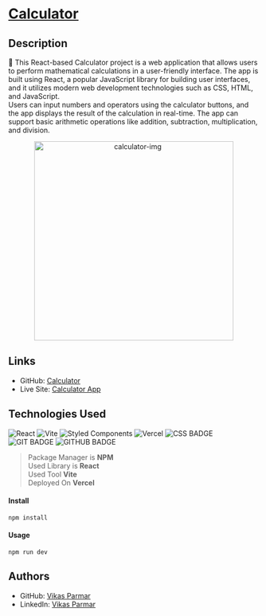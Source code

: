 # [Calculator](https://github.com/vikas-parmar/calculator/)

## Description
:pushpin: This React-based Calculator project is a web application that allows users to perform mathematical calculations in a user-friendly interface. The app is built using React, a popular JavaScript library for building user interfaces, and it utilizes modern web development technologies such as CSS, HTML, and JavaScript.
<br />
Users can input numbers and operators using the calculator buttons, and the app displays the result of the calculation in real-time. The app can support basic arithmetic operations like addition, subtraction, multiplication, and division.

<p align="center"><a href="https://calculator-app-vikas.vercel.app/"><img src="https://user-images.githubusercontent.com/122597785/226174695-6bb65f03-f8e9-4196-bdb4-475580ffdb65.png" width="400" alt="calculator-img" /></a></p>

## Links
- GitHub: [Calculator](https://github.com/vikas-parmar/calculator/)
- Live Site: [Calculator App](https://calculator-app-vikas.vercel.app/)

## Technologies Used
![React](https://img.shields.io/badge/react-%2320232a.svg?style=for-the-badge&logo=react&logoColor=%2361DAFB)
![Vite](https://img.shields.io/badge/vite-%23646CFF.svg?style=for-the-badge&logo=vite&logoColor=white)
![Styled Components](https://img.shields.io/badge/styled--components-DB7093?style=for-the-badge&logo=styled-components&logoColor=white)
![Vercel](https://img.shields.io/badge/vercel-%23000000.svg?style=for-the-badge&logo=vercel&logoColor=white)
![CSS BADGE](https://img.shields.io/badge/CSS-239120?&style=for-the-badge&logo=css3&logoColor=white)
![GIT BADGE](https://img.shields.io/badge/GIT-E44C30?style=for-the-badge&logo=git&logoColor=white)
![GITHUB BADGE](https://img.shields.io/badge/GitHub-100000?style=for-the-badge&logo=github&logoColor=white)

> Package Manager is **NPM** <br />
> Used Library is **React** <br />
> Used Tool **Vite** <br />
> Deployed On **Vercel** <br />

#### Install
```
npm install
```
#### Usage
```
npm run dev
```

## Authors
- GitHub: [Vikas Parmar](https://github.com/vikas-parmar)
- LinkedIn: [Vikas Parmar](https://www.linkedin.com/in/vikas-parmar/)
